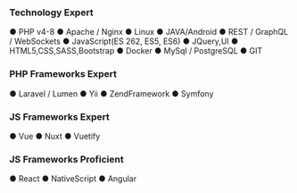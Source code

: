 ### Technology Expert
● PHP v4-8 ● Apache / Nginx ● Linux ● JAVA/Android ● REST / GraphQL / WebSockets
● JavaScript(ES 262, ES5, ES6) ● JQuery,UI ● HTML5,CSS,SASS,Bootstrap
● Docker ● MySql / PostgreSQL ● GIT

### PHP Frameworks Expert
● Laravel / Lumen ● Yii ● ZendFramework ● Symfony

### JS Frameworks Expert
● Vue ● Nuxt ● Vuetify

### JS Frameworks Proficient
● React ● NativeScript ● Angular
